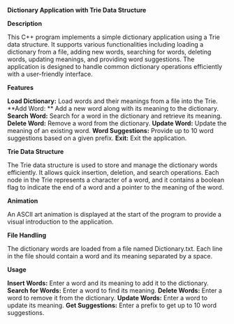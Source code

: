 **Dictionary Application with Trie Data Structure**

**Description** 

This C++ program implements a simple dictionary application using a Trie data structure. It supports various functionalities including loading a dictionary from a file, adding new words, searching for words, deleting words, updating meanings, and providing word suggestions. The application is designed to handle common dictionary operations efficiently with a user-friendly interface.

**Features**

**Load Dictionary:** Load words and their meanings from a file into the Trie.
**Add Word: ** Add a new word along with its meaning to the dictionary.
**Search Word:** Search for a word in the dictionary and retrieve its meaning.
**Delete Word:** Remove a word from the dictionary.
**Update Word:** Update the meaning of an existing word.
**Word Suggestions:** Provide up to 10 word suggestions based on a given prefix.
**Exit:** Exit the application.

**Trie Data Structure**

The Trie data structure is used to store and manage the dictionary words efficiently. It allows quick insertion, deletion, and search operations. Each node in the Trie represents a character of a word, and it contains a boolean flag to indicate the end of a word and a pointer to the meaning of the word.

**Animation**

An ASCII art animation is displayed at the start of the program to provide a visual introduction to the application.

**File Handling**

The dictionary words are loaded from a file named Dictionary.txt. Each line in the file should contain a word and its meaning separated by a space.

**Usage**

**Insert Words:** Enter a word and its meaning to add it to the dictionary.
**Search for Words:** Enter a word to find its meaning.
**Delete Words:** Enter a word to remove it from the dictionary.
**Update Words:** Enter a word to update its meaning.
**Get Suggestions:** Enter a prefix to get up to 10 word suggestions.
